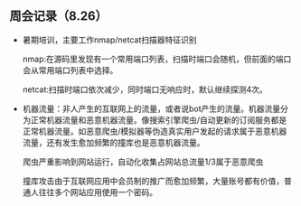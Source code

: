 ## 周会记录（8.26）

* 暑期培训，主要工作nmap/netcat扫描器特征识别

  nmap:在源码里发现有一个常用端口列表，扫描时端口会随机，但前面的端口会从常用端口列表中选择。

  netcat:扫描时端口依次减少，同时端口无响应时，默认继续探测4次。

* 机器流量：非人产生的互联网上的流量，或者说bot产生的流量。机器流量分为正常机器流量和恶意机器流量。像搜索引擎爬虫/自动更新的订阅服务都是正常机器流量。如恶意爬虫/模拟器等伪造真实用户发起的请求属于恶意机器流量，还有发生愈加频繁的撞库也是恶意机器流量。

  爬虫严重影响到网站运行，自动化收集占网站总流量1/3属于恶意爬虫

  撞库攻击由于互联网应用中会员制的推广而愈加频繁，大量账号都有价值，普通人往往多个网站应用使用一个密码。